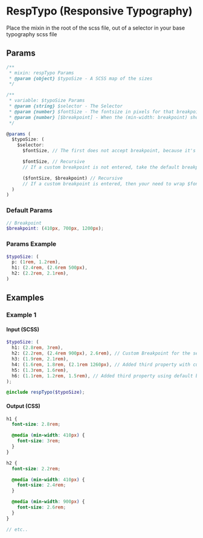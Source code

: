 # RespTypo (Responsive Typography)
Place the mixin in the root of the scss file, out of a selector in your base typography scss file

## Params
```js
/**
 * mixin: respTypo Params
 * @param {object} $typoSize - A SCSS map of the sizes
 */

/**
 * variable: $typoSize Params
 * @param {string} $selector - The Selector
 * @param {number} $fontSize - The fontsize in pixels for that breakpoint.
 * @param {number} [$breakpoint] - When the (min-width: breakpoint) should apply, in pixels - 1024px
 */

@params (
  $typoSize: (
    $selector:
      $fontSize, // The first does not accept breakpoint, because it's not wrapped in a media query

      $fontSize, // Recursive
      // If a custom breakpoint is not entered, take the default breakpoint.

      ($fontSize, $breakpoint) // Recursive
      // If a custom breakpoint is entered, then your need to wrap $fontSize and $breakpoint in parenthesis ()
  )
)
```

### Default Params
```scss
// Breakpoint
$breakpoint: (410px, 700px, 1200px);
```

### Params Example
```scss
$typoSize: (
  p: (1rem, 1.2rem),
  h1: (2.4rem, (2.6rem 500px),
  h2: (2.2rem, 2.1rem),
)
```

## Examples
### Example 1
#### Input (SCSS)
```scss
$typoSize: (
  h1: (2.8rem, 3rem),
  h2: (2.2rem, (2.4rem 900px), 2.6rem), // Custom Breakpoint for the second param
  h3: (1.9rem, 2.1rem),
  h4: (1.6rem, 1.8rem, (2.1rem 1260px), // Added third property with custom breakpoint as well
  h5: (1.3rem, 1.6rem),
  h6: (1.1rem, 1.2rem, 1.5rem), // Added third property using default breakpoint param
);

@include respTypo($typoSize);
```

#### Output (CSS)
```scss
h1 {
  font-size: 2.8rem;

  @media (min-width: 410px) {
    font-size: 3rem;
  }
}

h2 {
  font-size: 2.2rem;

  @media (min-width: 410px) {
    font-size: 2.4rem;
  }

  @media (min-width: 900px) {
    font-size: 2.6rem;
  }
}

// etc..
```
